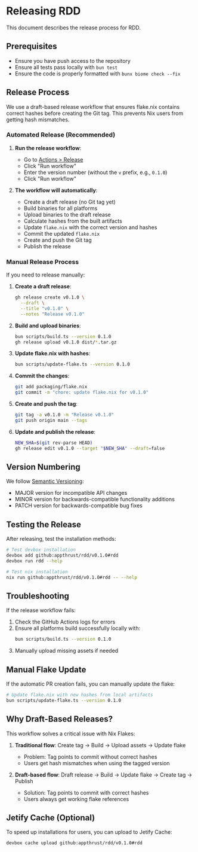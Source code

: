 # Releasing RDD

This document describes the release process for RDD.

## Prerequisites

- Ensure you have push access to the repository
- Ensure all tests pass locally with `bun test`
- Ensure the code is properly formatted with `bunx biome check --fix`

## Release Process

We use a draft-based release workflow that ensures flake.nix contains correct hashes before creating the Git tag. This prevents Nix users from getting hash mismatches.

### Automated Release (Recommended)

1. **Run the release workflow**:

   - Go to [Actions > Release](https://github.com/appthrust/rdd/actions/workflows/release.yml)
   - Click "Run workflow"
   - Enter the version number (without the `v` prefix, e.g., `0.1.0`)
   - Click "Run workflow"

2. **The workflow will automatically**:
   - Create a draft release (no Git tag yet)
   - Build binaries for all platforms
   - Upload binaries to the draft release
   - Calculate hashes from the built artifacts
   - Update `flake.nix` with the correct version and hashes
   - Commit the updated `flake.nix`
   - Create and push the Git tag
   - Publish the release

### Manual Release Process

If you need to release manually:

1. **Create a draft release**:

   ```bash
   gh release create v0.1.0 \
     --draft \
     --title "v0.1.0" \
     --notes "Release v0.1.0"
   ```

2. **Build and upload binaries**:

   ```bash
   bun scripts/build.ts --version 0.1.0
   gh release upload v0.1.0 dist/*.tar.gz
   ```

3. **Update flake.nix with hashes**:

   ```bash
   bun scripts/update-flake.ts --version 0.1.0
   ```

4. **Commit the changes**:

   ```bash
   git add packaging/flake.nix
   git commit -m "chore: update flake.nix for v0.1.0"
   ```

5. **Create and push the tag**:

   ```bash
   git tag -a v0.1.0 -m "Release v0.1.0"
   git push origin main --tags
   ```

6. **Update and publish the release**:
   ```bash
   NEW_SHA=$(git rev-parse HEAD)
   gh release edit v0.1.0 --target "$NEW_SHA" --draft=false
   ```

## Version Numbering

We follow [Semantic Versioning](https://semver.org/):

- MAJOR version for incompatible API changes
- MINOR version for backwards-compatible functionality additions
- PATCH version for backwards-compatible bug fixes

## Testing the Release

After releasing, test the installation methods:

```bash
# Test devbox installation
devbox add github:appthrust/rdd/v0.1.0#rdd
devbox run rdd --help

# Test nix installation
nix run github:appthrust/rdd/v0.1.0#rdd -- --help
```

## Troubleshooting

If the release workflow fails:

1. Check the GitHub Actions logs for errors
2. Ensure all platforms build successfully locally with:
   ```bash
   bun scripts/build.ts --version 0.1.0
   ```
3. Manually upload missing assets if needed

## Manual Flake Update

If the automatic PR creation fails, you can manually update the flake:

```bash
# Update flake.nix with new hashes from local artifacts
bun scripts/update-flake.ts --version 0.1.0
```

## Why Draft-Based Releases?

This workflow solves a critical issue with Nix Flakes:

1. **Traditional flow**: Create tag → Build → Upload assets → Update flake

   - Problem: Tag points to commit without correct hashes
   - Users get hash mismatches when using the tagged version

2. **Draft-based flow**: Draft release → Build → Update flake → Create tag → Publish
   - Solution: Tag points to commit with correct hashes
   - Users always get working flake references

## Jetify Cache (Optional)

To speed up installations for users, you can upload to Jetify Cache:

```bash
devbox cache upload github:appthrust/rdd/v0.1.0#rdd
```
